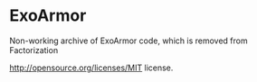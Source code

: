 ExoArmor
========

Non-working archive of ExoArmor code, which is removed from Factorization

http://opensource.org/licenses/MIT license.
